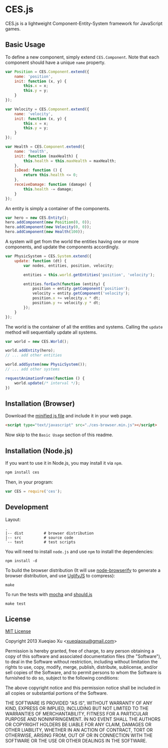 CES.js
==============

CES.js is a lightweight Component-Entity-System framework for JavaScript games.


Basic Usage
-----------


To define a new component, simply extend `CES.Component`. 
Note that each component should have a unique `name` property.

```js
var Position = CES.Component.extend({
    name: 'position',
    init: function (x, y) {
        this.x = x;
        this.y = y;
    }
});

var Velocity = CES.Component.extend({
    name: 'velocity',
    init: function (x, y) {
        this.x = x;
        this.y = y;
    }
});

var Health = CES.Component.extend({
    name: 'health',
    init: function (maxHealth) {
        this.health = this.maxHealth = maxHealth;
    },
    isDead: function () {
        return this.health <= 0;
    },
    receiveDamage: function (damage) {
        this.health -= damage;
    }
});
```

An entity is simply a container of the components.

```js
var hero = new CES.Entity();
hero.addComponent(new Position(0, 0));
hero.addComponent(new Velocity(0, 0));
hero.addComponent(new Health(100));
```

A system will get from the world the entities having one or more components,
and update the components accordingly.

```js
var PhysicSystem = CES.System.extend({
    update: function (dt) {
        var nodes, entities, position, velocity;

        entities = this.world.getEntities('position', 'velocity');

        entities.forEach(function (entity) {
            position = entity.getComponent('position');
            velocity = entity.getComponent('velocity');
            position.x += velocity.x * dt;
            position.y += velocity.y * dt;
        });
    }
});
```

The world is the container of all the entities and systems.
Calling the `update` method will sequentially update all systems.

```js
var world = new CES.World();

world.addEntity(hero);
// ... add other entities

world.addSystem(new PhysicSystem());
// ... add other systems

requestAnimationFrame(function () {
    world.update(/* interval */);
})
```

Installation (Browser)
-------

Download the [minified js file](http://github.com/qiao/ces.js/raw/master/dist/ces-browser.min.js) and include it in your web page.

```html
<script type="text/javascript" src="./ces-browser.min.js"></script>
```

Now skip to the `Basic Usage` section of this readme.

Installation (Node.js)
------

If you want to use it in Node.js, you may install it via `npm`.

```bash
npm install ces
```

Then, in your program:

```javascript
var CES = require('ces');
```


Development
------------

Layout:

    .
    |-- dist         # browser distribution
    |-- src          # source code
    `-- test         # test scripts

You will need to install `node.js` and use `npm` to install the dependencies: 

    npm install -d 

To build the browser distribution 
(It will use [node-browserify](https://github.com/substack/node-browserify) to generate a browser distribution,
and use [UglifyJS](https://github.com/mishoo/UglifyJS) to compress):

    make

To run the tests with
[mocha](http://visionmedia.github.com/mocha/) and [should.js](https://github.com/visionmedia/should.js) 

    make test

License
-------

[MIT License](http://www.opensource.org/licenses/mit-license.php)

Copyright 2013 Xueqiao Xu &lt;xueqiaoxu@gmail.com&gt;

Permission is hereby granted, free of charge, to any person obtaining a copy of this software and associated documentation files (the "Software"), to deal in the Software without restriction, including without limitation the rights to use, copy, modify, merge, publish, distribute, sublicense, and/or sell copies of the Software, and to permit persons to whom the Software is furnished to do so, subject to the following conditions:

The above copyright notice and this permission notice shall be included in all copies or substantial portions of the Software.

THE SOFTWARE IS PROVIDED "AS IS", WITHOUT WARRANTY OF ANY KIND, EXPRESS OR IMPLIED, INCLUDING BUT NOT LIMITED TO THE WARRANTIES OF MERCHANTABILITY, FITNESS FOR A PARTICULAR PURPOSE AND NONINFRINGEMENT. IN NO EVENT SHALL THE AUTHORS OR COPYRIGHT HOLDERS BE LIABLE FOR ANY CLAIM, DAMAGES OR OTHER LIABILITY, WHETHER IN AN ACTION OF CONTRACT, TORT OR OTHERWISE, ARISING FROM, OUT OF OR IN CONNECTION WITH THE SOFTWARE OR THE USE OR OTHER DEALINGS IN THE SOFTWARE.
